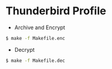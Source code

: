 Thunderbird Profile
===================

* Archive and Encrypt

```bash
$ make -f Makefile.enc
```

* Decrypt

```bash
$ make -f Makefile.dec
```
